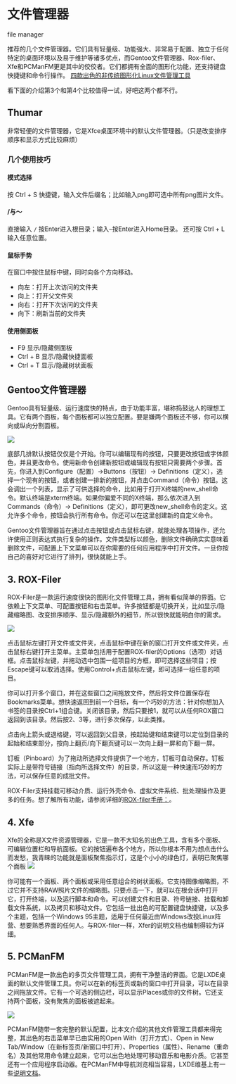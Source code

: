 # 文件管理器

file manager

推荐的几个文件管理器。它们具有轻量级、功能强大、非常易于配置、独立于任何特定的桌面环境以及易于维护等诸多优点，而Gentoo文件管理器、Rox-filer、Xfe和PCManFM更是其中的佼佼者。它们都拥有全面的图形化功能，还支持键盘快捷键和命令行操作。
[四款出色的非传统图形化Linux文件管理工具](http://os.51cto.com/art/201405/440255.htm) 

看下面的介绍第3个和第4个比较值得一试，好吧这两个都不行。

## Thumar
非常轻便的文件管理器，它是Xfce桌面环境中的默认文件管理器。（只是改变排序顺序和显示方式比较麻烦）

### 几个使用技巧
####  模式选择
按 Ctrl + S 快捷键，输入文件后缀名；比如输入png即可选中所有png图片文件。

####  /与～
直接输入 `/` 按Enter进入根目录；输入`~`按Enter进入Home目录。
还可按 Ctrl + L 输入任意位置。

#### 鼠标手势
在窗口中按住鼠标中键，同时向各个方向移动。

- 向左：打开上次访问的文件夹
- 向上：打开父文件夹
- 向右：打开下次访问的文件夹
- 向下：刷新当前的文件夹

####  使用侧面板

- F9 显示/隐藏侧面板
- Ctrl + B 显示/隐藏快捷面板
- Ctrl + T 显示/隐藏树状面板


## Gentoo文件管理器
Gentoo具有轻量级、运行速度快的特点，由于功能丰富，堪称捣鼓达人的理想工具。它有两个面板，每个面板都可以独立配置。要是嫌两个面板还不够，你可以横向或纵向分割面板。

![ ](http://s1.51cto.com/wyfs02/M02/29/4A/wKioL1N9ZY3C_EtSAAGOyFwaeEk840.jpg  "图1：Gentoo文件管理器")

底部几排默认按钮仅仅是个开始。你可以编辑现有的按钮，只要更改按钮或字体颜色，并且更改命令。使用新命令创建新按钮或编辑现有按钮只需要两个步骤。首先，你进入到Configure（配置）->Buttons（按钮）-> Definitions（定义），选择一个现有的按钮，或者创建一排新的按钮，并点击Command（命令）按钮。这会调出一个列表，显示了可供选择的命令，比如用于打开X终端的new_shell命令。默认终端是xterm终端。如果你偏爱不同的X终端，那么依次进入到Commands（命令）-> Definitions（定义），即可更改new_shell命令的定义。这允许多个命令，按钮会执行所有命令。你还可以在这里创建新的自定义命令。

Gentoo文件管理器旨在通过点击按钮或点击鼠标右键，就能处理各项操作，还允许使用正则表达式执行复杂的操作。文件类型标以颜色，删除文件确确实实意味着删除文件，可配置上下文菜单可以在你需要的任何应用程序中打开文件。一旦你按自己的喜好对它进行了排列，很快就能上手。


## 3. ROX-Filer
ROX-Filer是一款运行速度很快的图形化文件管理工具，拥有看似简单的界面。它依赖上下文菜单、可配置按钮和右击菜单。许多按钮都是切换开关，比如显示/隐藏缩略图、改变排序顺序、显示/隐藏额外的细节，所以很快就能明白你的需求。

![ ](http://s9.51cto.com/wyfs02/M01/29/4B/wKioL1N9ZcCwyi_wAADDEhPLErA466.jpg  "图2：ROX-Filer")

点击鼠标左键打开文件或文件夹，点击鼠标中键在新的窗口打开文件或文件夹，点击鼠标右键打开主菜单。主菜单包括用于配置ROX-filer的Options（选项）对话框。点击鼠标左键，并拖动选中包围一组项目的方框，即可选择这些项目；按Escape键可以取消选择。使用Control+点击鼠标左键，即可选择一组任意的项目。

你可以打开多个窗口，并在这些窗口之间拖放文件，然后将文件位置保存在Bookmarks菜单。想快速返回到前一个目标，有一个巧妙的方法：针对你想加入书签的目录按Ctrl+1组合键。关闭该目录，然后只要按1，就可以从任何ROX窗口返回到该目录。然后按2、3等，进行多次保存，以此类推。

点击向上箭头或退格键，可以返回到父目录，按起始键和结束键可以定位到目录的起始和结束部分，按向上翻页/向下翻页键可以一次向上翻一屏和向下翻一屏。

钉板（Pinboard）为了拖动所选择文件提供了一个地方，钉板可自动保存。钉板实际上是带符号链接（指向所选择文件）的目录，所以这是一种快速而巧妙的方法，可以保存任意的成批文件。

ROX-Filer支持挂载可移动介质、运行外壳命令、虚拟文件系统、批处理操作及更多的任务。想了解所有功能，请参阅详细的[ROX-filer手册：](http://rox.sourceforge.net/Manual/Manual/Manual.html)。



## 4. Xfe
Xfe的全称是X文件资源管理器，它是一款不大知名的出色工具，含有多个面板、可编辑位置栏和导航面板。它的按钮遍布各个地方，所以你根本不用为想点击什么而发愁，我青睐的功能就是面板聚焦指示灯，这是个小小的绿色灯，表明已聚焦哪个面板
![ ](http://s5.51cto.com/wyfs02/M00/29/4B/wKiom1N9Zh3ALILuAAHMCl1kf18833.jpg  "图3：带树状视图和两个面板的Xfe")

你可能有一个面板、两个面板或采用任意组合的树状面板。它支持图像缩略图，不过它并不支持RAW照片文件的缩略图。只要点击一下，就可以在根会话中打开它，打开终端，以及运行脚本和命令。可以创建文件和目录、符号链接、挂载和卸载文件系统，以及拷贝和移动文件。它包括一批出色的可配置键盘快捷键，以及多个主题，包括一个Windows 95主题，适用于任何最近由Windows改投Linux阵营、想要熟悉界面的任何人。与ROX-filer一样，Xfer的说明文档也编制得较为详细。


## 5. PCManFM
PCManFM是一款出色的多页文件管理工具，拥有干净整洁的界面。它是LXDE桌面的默认文件管理工具。你可以在新的标签页或新的窗口中打开目录，可以在目录之间拖放文件。它有一个可选的侧边栏，可以显示Places或你的文件树。它还支持两个面板，没有聚焦的面板被遮起来。

![ ](http://s1.51cto.com/wyfs02/M01/29/4B/wKioL1N9Zh2DpM7DAAF4lsPZOt8591.jpg  "图4：PCManFM甚至含有一个应用程序启动器")

PCManFM随带一套完整的默认配置，比本文介绍的其他文件管理工具都来得完整，其出色的右击菜单早已由实用的Open With（打开方式）、Open in New Tab/Window（在新标签页/新窗口中打开）、Properties（属性）、Rename（重命名）及其他常用命令建立起来，它可以出色地处理可移动音乐和电影介质。它甚至还有一个应用程序启动器。在PCManFM中导航浏览相当容易，LXDE维基上有一些[说明文档](http://wiki.lxde.org/en/PCManFM)。







